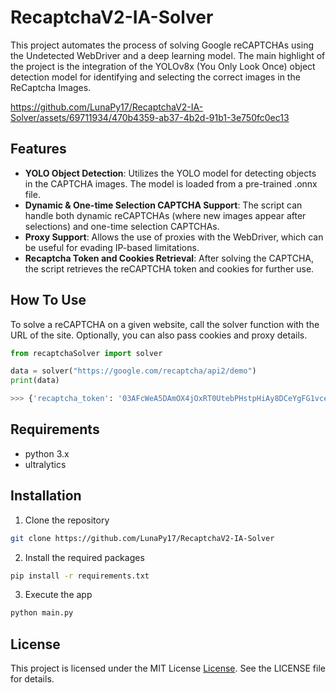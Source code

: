 RecaptchaV2-IA-Solver
=====================

This project automates the process of solving Google reCAPTCHAs using the Undetected WebDriver and a deep learning model. The main highlight of the project is the integration of the YOLOv8x (You Only Look Once) object detection model for identifying and selecting the correct images in the ReCaptcha Images.

https://github.com/LunaPy17/RecaptchaV2-IA-Solver/assets/69711934/470b4359-ab37-4b2d-91b1-3e750fc0ec13

## Features

- **YOLO Object Detection**: Utilizes the YOLO model for detecting objects in the CAPTCHA images. The model is loaded from a pre-trained .onnx file.
- **Dynamic & One-time Selection CAPTCHA Support**: The script can handle both dynamic reCAPTCHAs (where new images appear after selections) and one-time selection CAPTCHAs.
- **Proxy Support**: Allows the use of proxies with the WebDriver, which can be useful for evading IP-based limitations.
- **Recaptcha Token and Cookies Retrieval**: After solving the CAPTCHA, the script retrieves the reCAPTCHA token and cookies for further use.

## How To Use

To solve a reCAPTCHA on a given website, call the solver function with the URL of the site. Optionally, you can also pass cookies and proxy details.

```python
from recaptchaSolver import solver

data = solver("https://google.com/recaptcha/api2/demo")
print(data)

>>> {'recaptcha_token': '03AFcWeA5DAmOX4jOxRT0UtebPHstpHiAy8DCeYgFG1vcekDPVsSRHOsC-ELzjJIohG4wgOQwyK6gHIsJayzswis7qJOZPXDVplKRNG1Y3lM7oQoxdDwFCxsBAez-507jeyaGRwuXc2FYtrjslR2Q8tCRPaYz5vO07LY1nU-jZf4k6rehzQk6cX2Psdh_9EgF9yRteWemWiqFkx4TLMZjeVnCe18GPN1HQwNMiFwJK5IBubaJnyNsf3svbWnTMoTZKodGiU4S-cz6iEmkuIHZvunaW3G8C4WqAQdtgRxpHiu5yywgjJOOWdwwfO8lKKZv7569tNG9Zk9bhnrYNuuV_Mr2PT0SmqSyd5fuJKVaxA1qKOP5-36b5w09jJbKoEAjlTuplaWSbTkFEMsKQzG0MKFBPECybIHLelx5Eu7p5qK0frQBp-NMCvISdu282gSymqoVDMAlnC3DiKmAAdhB2o9ls7mFnMPvd55YIkhWjcFdknU3nA4cwZ6QHLVYVy88-S6bz_AeG_WrI50oPja19ppNoR4M3edaSU00Sjz3rgnAc0_kYJKPLoyll62oVhoOFuA4DCXgvVqvw', 'cookies': [{'domain': 'www.google.com', 'expiry': 1712090971, 'httpOnly': True, 'name': '_GRECAPTCHA', 'path': '/recaptcha', 'sameSite': 'None', 'secure': True, 'value': '09ABIyMg4lTwpqPFVOodY277MdxyhTyieMCdLi-lvuETHxnScwGYQL6vDW4tXuk6kMsha7nSpY144xhV9y2LyaGug'}], 'time_taken': 23.59}
```

## Requirements

* python 3.x
* ultralytics

## Installation

1. Clone the repository
```bash
git clone https://github.com/LunaPy17/RecaptchaV2-IA-Solver
```

2. Install the required packages
```bash
pip install -r requirements.txt
```

3. Execute the app
```bash
python main.py
```

## License

This project is licensed under the MIT License [License](https://github.com/LunaPy17/BulletDroid/blob/main/LICENSE). See the LICENSE file for details.
